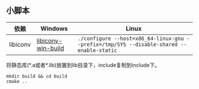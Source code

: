 ## 小脚本

|依赖|Windows|Linux|
|--|--|--|
|libiconv|[libiconv-win-build](https://github.com/kiyolee/libiconv-win-build)|```./configure --host=x86_64-linux-gnu --prefix=/tmp/SYS --disable-shared --enable-static```|

将静态库\(\*.a或者\*.lib\)放置到lib目录下，include复制到include下。

```
mkdir build && cd build
cmake ..
```
